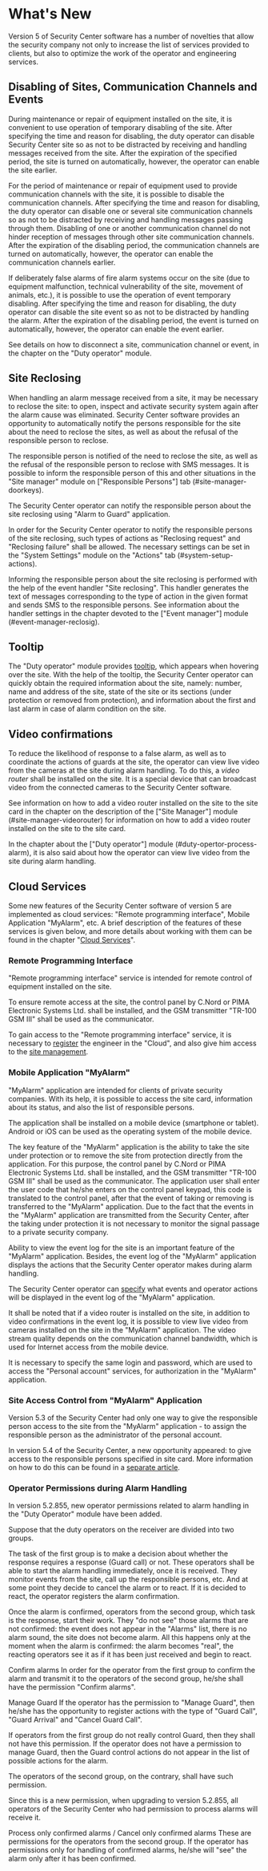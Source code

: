 # What's New

Version 5 of Security Center software has a number of novelties that allow the security company not only to increase the list of services provided to clients, but also to optimize the work of the operator and engineering services.

## Disabling of Sites, Communication Channels and Events

During maintenance or repair of equipment installed on the site, it is convenient to use operation of temporary disabling of the site. After specifying the time and reason for disabling, the duty operator can disable Security Center site so as not to be distracted by receiving and handling messages received from the site. After the expiration of the specified period, the site is turned on automatically, however, the operator can enable the site earlier.

For the period of maintenance or repair of equipment used to provide communication channels with the site, it is possible to disable the communication channels. After specifying the time and reason for disabling, the duty operator can disable one or several site communication channels so as not to be distracted by receiving and handling messages passing through them. Disabling of one or another communication channel do not hinder reception of messages through other site communication channels. After the expiration of the disabling period, the communication channels are turned on automatically, however, the operator can enable the communication channels earlier.

If deliberately false alarms of fire alarm systems occur on the site (due to equipment malfunction, technical vulnerability of the site, movement of animals, etc.), it is possible to use the operation of event temporary disabling. After specifying the time and reason for disabling, the duty operator can disable the site event so as not to be distracted by handling the alarm. After the expiration of the disabling period, the event is turned on automatically, however, the operator can enable the event earlier.

See details on how to disconnect a site, communication channel or event, in the chapter on the "Duty operator" module.

## Site Reclosing

When handling an alarm message received from a site, it may be necessary to reclose the site: to open, inspect and activate security system again after the alarm cause was eliminated. Security Center software provides an opportunity to automatically notify the persons responsible for the site about the need to reclose the sites, as well as about the refusal of the responsible person to reclose.

The responsible person is notified of the need to reclose the site, as well as the refusal of the responsible person to reclose with SMS messages. It is possible to inform the responsible person of this and other situations in the "Site manager" module on ["Responsible Persons"] tab (#site-manager-doorkeys).

<!-- Guard can notify the responsible person about the site reclosing using "Alarm to Guard" application, also it can be done by the Security Center operator. -->
The Security Center operator can notify the responsible person about the site reclosing using "Alarm to Guard" application.

In order for the Security Center operator to notify the responsible persons of the site reclosing, such types of actions as "Reclosing request" and "Reclosing failure" shall be allowed. The necessary settings can be set in the "System Settings" module on the "Actions" tab (#system-setup-actions).

Informing the responsible person about the site reclosing is performed with the help of the event handler "Site reclosing". This handler generates the text of messages corresponding to the type of action in the given format and sends SMS to the responsible persons. See information about the handler settings in the chapter devoted to the ["Event manager"] module (#event-manager-reclosig).

## Tooltip

The "Duty operator" module provides [tooltip](#duty-opertor-tooltip), which appears when hovering over the site. With the help of the tooltip, the Security Center operator can quickly obtain the required information about the site, namely: number, name and address of the site, state of the site or its sections (under protection or removed from protection), and information about the first and last alarm in case of alarm condition on the site. 

## Video confirmations

To reduce the likelihood of response to a false alarm, as well as to coordinate the actions of guards at the site, the operator can view live video from the cameras at the site during alarm handling. To do this, a *video router* shall be installed on the site. It is a special device that can broadcast video from the connected cameras to the Security Center software.

See information on how to add a video router installed on the site to the site card in the chapter on the description of the ["Site Manager"] module (#site-manager-videorouter) for information on how to add a video router installed on the site to the site card.

In the chapter about the ["Duty operator"] module (#duty-opertor-process-alarm), it is also said about how the operator can view live video from the site during alarm handling.

## Cloud Services

<!-- Some new features of the Security Center software of version 5 are implemented as cloud services: "Call Center", "Alarm to Guard" application, "Situational chart", "Remote programming interface", "Personal account", etc. A brief description of the features of these services is given below, and more details about working with them can be found in the chapter "[Cloud Services](#cloud-services-2)". -->

Some new features of the Security Center software of version 5 are implemented as cloud services: "Remote programming interface", Mobile Application "MyAlarm", etc. A brief description of the features of these services is given below, and more details about working with them can be found in the chapter "[Cloud Services](#cloud-services-2)".

<!-- ### Call Center

"[Call center](#cloud-services-call-center)" service allows the client of a private security company to obtain information about the current status of the site (under protection/removed from protection) and to check the panic button. Both services are provided in automatic mode, which allows to reduce the load on the Security Center operator.

"Call Center" service is set in the [partner interface](#cloud-services-settings) in the "Cloud". Also here it is possible to get statistics of the service usage.

Identification numbers ("PIN") for access of responsible persons to the services of the "Call Center" service can be set in the ["Site Manager"] module (#site-manager-doorkeys). -->

<!-- ### Alarm to Guard

"Alarm to Guard" application is intended for use by guards during alarm handling. The application shall be installed on a mobile device (smartphone or tablet). Android or iOS can be used as the operating system of the mobile device.

When the Security Center operator registers a call to Guard for the site, information about it is sent to "Alarm to Guard" application together with a detailed description of the site: name and address of the site, list of alarms registered for the site, and list of responsible persons and zones at the site. 

If the site is [located on map](#site-manager-put-to-map), then the site location is displayed on the terrain map in the "Alarm to Guard" application, and it is also possible to plot the optimal route to the site. Yandex.Maps is used as a supplier of cartography, so the quality of maps, as well as the possibilities for plotting the route and display of traffic jams correspond to the capabilities of the Yandex.Maps service in a particular region.

To ensure that the guards have graphic information about the site (floor plans, site photos, etc.), in the "Alarm to Guard" application it is possible to view the site images. It is possible to download the site images for transferring them to the "Alarm to Guard" application in the ["Site Manager"] module (#site-manager-images)).

Passwords for accessing the "Alarm to Guard" application are created in the [partner interface](#cloud-services-settings). -->

<!-- ### Situational Chart

["Situational chart"](#cloud-services-radar) service is intended for displaying information about the sites and location, and condition of the Guards on the terrain map.

In order for the sites to be displayed on the situational map, they shall be preliminarily [located on map](#site-manager-put-to-map) in the "Site manager" module.

And for displaying of the Guards on the situational map, the guards shall be equipped with mobile devices with installed "Alarm to Guard" application.

Links to the "Situation Chart" can be obtained from the [partner interface](#cloud-services-settings). -->

### Remote Programming Interface

"Remote programming interface" service is intended for remote control of equipment installed on the site.

To ensure remote access at the site, the control panel by C.Nord or PIMA Electronic Systems Ltd. shall be installed, and the GSM transmitter "TR-100 GSM III" shall be used as the communicator.

To gain access to the "Remote programming interface" service, it is necessary to [register](#personnel-manager-engineer) the engineer in the "Cloud", and also give him access to the [site management](#site-manager-service).  

<!-- ### Personal Account

The "Personal account" service is intended for clients of a private security company. With its help, they can access the site card and verify correctness of the key information in it, view the report on the taking the site under protection/removing it from protection, and view the identification codes of the responsible persons for accessing the "Call Center" service. 

Besides, if a video router is installed on the site, a private security company client can view live video from cameras installed on the site.

To give the client access to the "Personal account", the Security Center operator shall [register](#personnel-manager-myalarm-admin) him/her in the "Cloud" and assign him/her as [administrator](#site-manager-myalarm) for one or more sites.

Information about the private security company, which the administrator sees in the "Personal account" (name of the private security company, link to the site, phone and e-mail) can be specified in the [partner interface](#cloud-services-settings). -->

### Mobile Application "MyAlarm"

"MyAlarm" application are intended for clients of private security companies. With its help, it is possible to access the site card, information about its status, and also the list of responsible persons.

The application shall be installed on a mobile device (smartphone or tablet). Android or iOS can be used as the operating system of the mobile device.

The key feature of the "MyAlarm" application is the ability to take the site under protection or to remove the site from protection directly from the application. For this purpose, the control panel by C.Nord or PIMA Electronic Systems Ltd. shall be installed, and the GSM transmitter "TR-100 GSM III" shall be used as the communicator. The application user shall enter the user code that he/she enters on the control panel keypad, this code is translated to the control panel, after that the event of taking or removing is transferred to the "MyAlarm" application. Due to the fact that the events in the "MyAlarm" application are transmitted from the Security Center, after the taking under protection it is not necessary to monitor the signal passage to a private security company.

Ability to view the event log for the site is an important feature of the "MyAlarm" application. Besides, the event log of the "MyAlarm" application displays the actions that the Security Center operator makes during alarm handling.

The Security Center operator can [specify](#site-manager-myalarm) what events and operator actions will be displayed in the event log of the "MyAlarm" application.

It shall be noted that if a video router is installed on the site, in addition to video confirmations in the event log, it is possible to view live video from cameras installed on the site in the "MyAlarm" application. The video stream quality depends on the communication channel bandwidth, which is used for Internet access from the mobile device.

It is necessary to specify the same login and password, which are used to access the "Personal account" services, for authorization in the "MyAlarm" application.

### Site Access Control from "MyAlarm" Application

Version 5.3 of the Security Center had only one way to give the responsible person access to the site from the "MyAlarm" application - to assign the responsible person as the administrator of the personal account. 

In version 5.4 of the Security Center, a new opportunity appeared: to give access to the responsible persons specified in site card. More information on how to do this can be found in a [separate article](#myalarm-access).

### Operator Permissions during Alarm Handling

In version 5.2.855, new operator permissions related to alarm handling in the "Duty Operator" module have been added.

Suppose that the duty operators on the receiver are divided into two groups.

The task of the first group is to make a decision about whether the response requires a response (Guard call) or not. These operators shall be able to start the alarm handling immediately, once it is received. They monitor events from the site, call up the responsible persons, etc. And at some point they decide to cancel the alarm or to react. If it is decided to react, the operator registers the alarm confirmation.

Once the alarm is confirmed, operators from the second group, which task is the response, start their work. They "do not see" those alarms that are not confirmed: the event does not appear in the "Alarms" list, there is no alarm sound, the site does not become alarm. All this happens only at the moment when the alarm is confirmed: the alarm becomes "real", the reacting operators see it as if it has been just received and begin to react.

Confirm alarms
In order for the operator from the first group to confirm the alarm and transmit it to the operators of the second group, he/she shall have the permission "Confirm alarms".

Manage Guard
If the operator has the permission to "Manage Guard", then he/she has the opportunity to register actions with the type of "Guard Call", "Guard Arrival" and "Cancel Guard Call". 

If operators from the first group do not really control Guard, then they shall not have this permission. If the operator does not have a permission to manage Guard, then the Guard control actions do not appear in the list of possible actions for the alarm.

The operators of the second group, on the contrary, shall have such permission.

Since this is a new permission, when upgrading to version 5.2.855, all operators of the Security Center who had permission to process alarms will receive it.

Process only confirmed alarms / Cancel only confirmed alarms
These are permissions for the operators from the second group. If the operator has permissions only for handling of confirmed alarms, he/she will "see" the alarm only after it has been confirmed.
